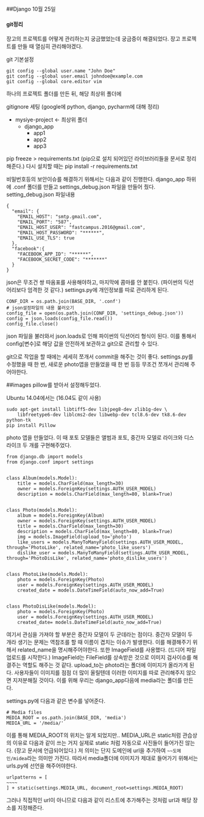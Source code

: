 ##Django 10월 25일 

#### git정리
장고의 프로젝트를 어떻게 관리하는지 궁금했었는데 궁금증이 해결되었다. 장고 프로젝트를 만들 때 열심히 관리해야겠다.

git 기본설정

	git config --global user.name "John Doe"
	git config --global user.email johndoe@example.com
	git config --global core.editor vim
하나의 프로젝트 폴더를 만든 뒤,
해당 최상위 폴더에 

gitignore 세팅 (google에 python, django, pycharm에 대해 정리)

- mysiye-project  <- 최상위 폴더
	- django_app
		- app1
		- app2
		- app3
		
pip freeze > requirements.txt (pip으로 설치 되어있던 라이브러리들을 문서로 정리해준다.)
다시 설치할 때는 pip install -r requirements.txt

비밀번호등의 보안이슈를 해결하기 위해서는 다음과 같이 진행한다.
django_app 하위에 .conf 폴더를 만들고 settings_debug.json 파일을 만들어 줬다.
setting_debug.json 파일내용

	{
	  "email": {
	    "EMAIL_HOST": "smtp.gmail.com",
	    "EMAIL_PORT": "587",
	    "EMAIL_HOST_USER": "fastcampus.2016@gmail.com",
	    "EMAIL_HOST_PASSWORD": "******",
	    "EMAIL_USE_TLS": true
	  },
	  "facebook":{
	    "FACEBOOK_APP_ID": "******",
	    "FACEBOOK_SECRET_CODE": "*******"
	  }
	}

json은 무조건 쌍 따옴표를 사용해야하고, 마지막에 콤마를 안 붙힌다. (파이썬의 딕션어리보다 엄격한 것 같다.)
settings.py에 개인정보를 따로 관리하게 된다.

	CONF_DIR = os.path.join(BASE_DIR, '.conf')
	# json설정파일의 내용 불러오기
	config_file = open(os.path.join(CONF_DIR, 'settings_debug.json'))
	config = json.loads(config_file.read())
	config_file.close()

json 파일을 불러와서 json.loads로 인해 파이썬의 딕션어리 형식이 된다.
이를 통해서 config[변수]로 해당 값을 안전하게 보관하고 git으로 관리할 수 있다.

git으로 작업을 할 때에는 세세히 쪼개서 commit을 해주는 것이 좋다. settings.py를 수정했을 때 한 번, 새로운 photo앱을 만들었을 때 한 번 등등 무조건 쪼개서 관리해 주어야한다.

##images
pillow를 받아서 설정해두었다.

Ubuntu 14.04에서는 (16.04도 같이 사용)

	sudo apt-get install libtiff5-dev libjpeg8-dev zlib1g-dev \
	    libfreetype6-dev liblcms2-dev libwebp-dev tcl8.6-dev tk8.6-dev python-tk
	pip install Pillow
	
photo 앱을 만들었다. 이 때 포토 모델들은 앨범과 포토, 중간자 모델로 라이크와 디스라이크 두 개를 구현해주었다.

	from django.db import models
	from django.conf import settings


	class Album(models.Model):
	    title = models.CharField(max_length=30)
	    owner = models.ForeignKey(settings.AUTH_USER_MODEL)
	    description = models.CharField(max_length=80, blank=True)


	class Photo(models.Model):
	    album = models.ForeignKey(Album)
	    owner = models.ForeignKey(settings.AUTH_USER_MODEL)
	    title = models.CharField(max_length=30)
	    description = models.CharField(max_length=80, blank=True)
	    img = models.ImageField(upload_to='photo')
	    like_users = models.ManyToManyField(settings.AUTH_USER_MODEL, through='PhotoLike', related_name='photo_like_users')
	    dislike_user = models.ManyToManyField(settings.AUTH_USER_MODEL, through='PhotoDisLike', related_name='photo_dislike_users')


	class PhotoLike(models.Model):
	    photo = models.ForeignKey(Photo)
	    user = models.ForeignKey(settings.AUTH_USER_MODEL)
	    created_date = models.DateTimeField(auto_now_add=True)


	class PhotoDisLike(models.Model):
	    photo = models.ForeignKey(Photo)
	    user = models.ForeignKey(settings.AUTH_USER_MODEL)
	    created_date= models.DateTimeField(auto_now_add=True)

여기서 관심을 가져야 할 부분은 중간자 모델이 두 군데라는 점이다. 중간자 모델이 두 개라 생기는 문제는 역참조를 할 때 이름이 겹치는 이슈가 발생한다. 이를 해결해주기 위해서 related_name을 명시해주어야한다. 
또한 ImageField를 사용했다. (드디어 파일업로드를 시작한다.)
ImageField는 FileField를 상속받은 것으로 이미지 검사이슈를 해결주는 역할도 해주는 것 같다. upload_to는 photo라는 폴더에 이미지가 올라가게 된다.
사용자들이 이미지를 점점 더 많이 올릴텐데 이러한 이미지를 따로 관리해주지 않으면 지저분해질 것이다. 이를 위해 우리는 django_app다음에 media라는 폴더를 만든다.

settings.py에 다음과 같은 변수를 넣어준다.

	# Media files
	MEDIA_ROOT = os.path.join(BASE_DIR, 'media')
	MEDIA_URL = '/media/'

이를 통해 MEDIA_ROOT의 위치는 알게 되었지만.. MEDIA_URL은 static처럼 관습상의 이유로 다음과 같이 쓰는 거지 실제로 static 처럼 자동으로 사진들이 들어가진 않는다. (장고 문서에 언급되어있다.) 저 의미는 단지 도메인에 url을 추가하여 `~~도메인/midea`라는 의미만 가진다. 따라서 media폴더에 이미지가 제대로 들어가기 위해서는 urls.py에 선언을 해주어야한다.

	urlpatterns = [
	~~~~
	] + static(settings.MEDIA_URL, document_root=settings.MEDIA_ROOT)
	
그러나 직접적인 url이 아니므로 다음과 같이 리스트에 추가해주는 것처럼 url과 해당 장소를 지정해준다.
